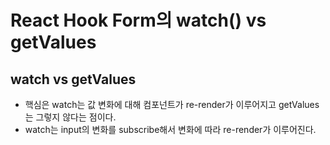 # React Hook Form의 watch() vs getValues

## watch vs getValues

- 핵심은 watch는 값 변화에 대해 컴포넌트가 re-render가 이루어지고 getValues는 그렇지 않다는 점이다.
- watch는 input의 변화를 subscribe해서 변화에 따라 re-render가 이루어진다.

